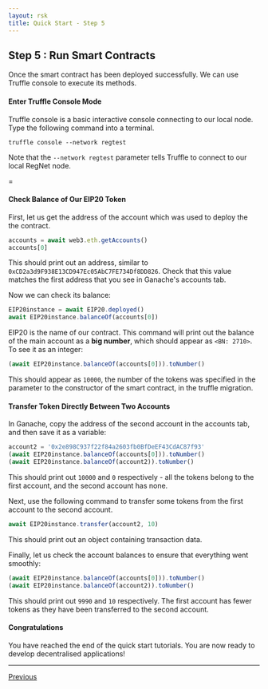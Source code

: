 ```yaml
---
layout: rsk
title: Quick Start - Step 5
---
```

## Step 5 : Run Smart Contracts

Once the smart contract has been deployed successfully. We can use Truffle console to execute its methods.

#### Enter Truffle Console Mode

Truffle console is a basic interactive console connecting to our local node. Type the following command into a terminal.

```shell
truffle console --network regtest
```

Note that the `--network regtest` parameter tells Truffle to connect to our local RegNet node.

=
#### Check Balance of Our EIP20 Token

First, let us get the address of the account which was used to deploy the the contract.

```javascript
accounts = await web3.eth.getAccounts()
accounts[0]
```

This should print out an address, similar to `0xCD2a3d9F938E13CD947Ec05AbC7FE734Df8DD826`.
Check that this value matches the first address that you see in Ganache's accounts tab.

Now we can check its balance:

```javascript
EIP20instance = await EIP20.deployed()
await EIP20instance.balanceOf(accounts[0])
```

EIP20 is the name of our contract. This command will print out the balance of the main account as a **big number**, which should appear as `<BN: 2710>`. To see it as an integer:

```javascript
(await EIP20instance.balanceOf(accounts[0])).toNumber()
```

This should appear as `10000`, the number of the tokens was specified in the parameter to the constructor of the smart contract, in the truffle migration.

#### Transfer Token Directly Between Two Accounts

In Ganache, copy the address of the second account in the accounts tab, and then save it as a variable:

```javascript
account2 = '0x2e898C937f22f84a2603fb0BfDeEF43CdAC87f93'
(await EIP20instance.balanceOf(accounts[0])).toNumber()
(await EIP20instance.balanceOf(account2)).toNumber()
```

This should print out `10000` and `0` respectively - all the tokens belong to the first account, and the second account has none.

Next, use the following command to transfer some tokens from the first account to the second account.

```javascript
await EIP20instance.transfer(account2, 10)
```

This should print out an object containing transaction data.

Finally, let us check the account balances to ensure that everything went smoothly:

```javascript
(await EIP20instance.balanceOf(accounts[0])).toNumber()
(await EIP20instance.balanceOf(account2)).toNumber()
```

This should print out `9990` and `10` respectively. The first account has fewer tokens as they have been transferred to the second account.

#### Congratulations

You have reached the end of the quick start tutorials. You are now ready to develop decentralised applications!

----

[Previous](../step4-compile-and-deploy)
